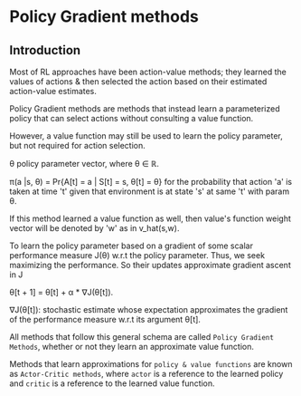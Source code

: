# Policy Gradient methods

## Introduction

Most of RL approaches have been action-value methods; they learned the values
of actions & then selected the action based on their estimated action-value
estimates.

Policy Gradient methods are methods that instead learn a parameterized
policy that can select actions without consulting a value function.

However, a value function may still be used to learn the policy parameter,
but not required for action selection.

θ policy parameter vector, where θ ∈ ℝ.

π(a |s, θ) = Pr{A[t] = a | S[t] = s, θ[t] = θ}
for the probability that action 'a' is taken at time 't'
given that environment is at state 's' at same 't' with param θ.

If this method learned a value function as well, then value's function
weight vector will be denoted by 'w' as in v_hat(s,w).

To learn the policy parameter based on a gradient of some scalar performance
measure J(θ) w.r.t the policy parameter. Thus, we seek maximizing the
performance. So their updates approximate gradient ascent in J

θ[t + 1] = θ[t] + α \* ∇J(θ[t]).

∇J(θ[t]): stochastic estimate whose expectation approximates the gradient of
the performance measure w.r.t its argument θ[t].

All methods that follow this general schema are called
`Policy Gradient Methods`, whether or not they learn an approximate
value function.

Methods that learn approximations for `policy & value functions` are known as `Actor-Critic methods`, where `actor` is a reference to the learned policy and `critic` is a reference to the learned value function.
